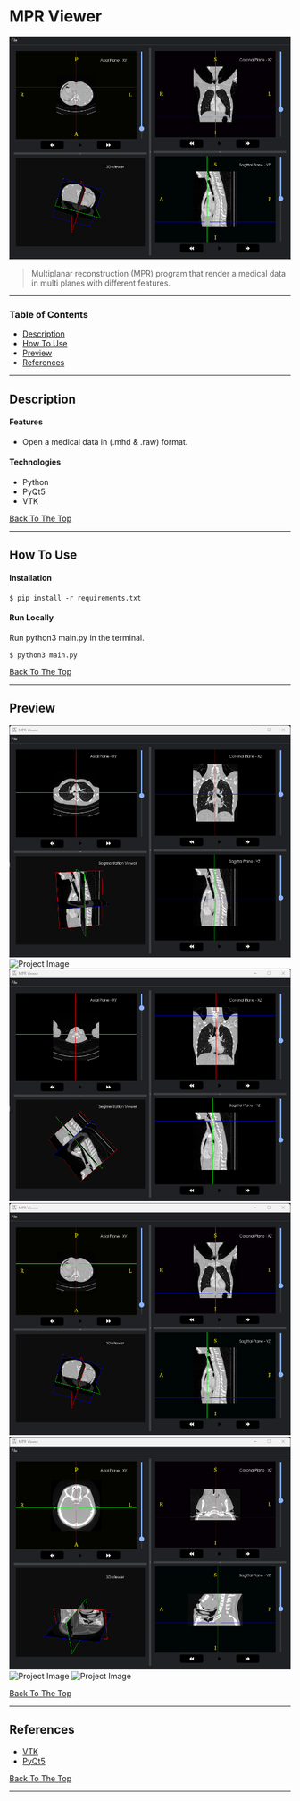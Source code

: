 # MPR Viewer

![Project Image](./docs/image3-copy.png)

> Multiplanar reconstruction (MPR) program that render a medical data in multi planes with different features.

---

### Table of Contents

- [Description](#description)
- [How To Use](#how-to-use)
- [Preview](#preview)
- [References](#references)

---

## Description

#### Features

- Open a medical data in (.mhd & .raw) format.

#### Technologies

- Python
- PyQt5
- VTK

[Back To The Top](#mpr-viewer)

---

## How To Use

#### Installation

```Terminal
$ pip install -r requirements.txt
```

#### Run Locally
Run python3 main.py in the terminal.
```Terminal
$ python3 main.py
```

[Back To The Top](#mpr-viewer)

---

## Preview

![Project Image](./docs/image1.png)
![Project Image](./docs/image7.png)
![Project Image](./docs/image2.png)
![Project Image](./docs/image3.png)
![Project Image](./docs/image4.png)
![Project Image](./docs/image6.png)
![Project Image](./docs/image5.png)

[Back To The Top](#mpr-viewer)

---

## References

- [VTK](https://vtk.org/)
- [PyQt5](https://pypi.org/project/PyQt5/)


[Back To The Top](#mpr-viewer)

---
